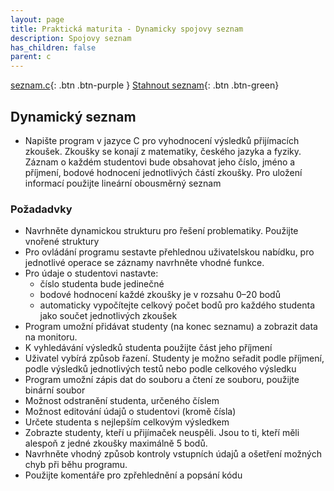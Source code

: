 ```yaml
---
layout: page
title: Praktická maturita - Dynamicky spojovy seznam
description: Spojovy seznam
has_children: false
parent: c
---
```

[seznam.c](./seznam.md){: .btn .btn-purple }
[Stahnout seznam](/maturitka/files/slovnik.c){: .btn .btn-green}

## Dynamický seznam
- Napište program v jazyce C pro vyhodnocení výsledků přijímacích zkoušek. Zkoušky se konají z matematiky, českého jazyka a fyziky. Záznam o každém studentovi bude obsahovat jeho číslo, jméno a příjmení, bodové hodnocení jednotlivých částí zkoušky. Pro uložení informací použijte lineární obousměrný seznam

### Požadadvky
- Navrhněte dynamickou strukturu pro řešení problematiky. Použijte vnořené struktury
- Pro ovládání programu sestavte přehlednou uživatelskou nabídku, pro jednotlivé operace se záznamy navrhněte vhodné funkce.
- Pro údaje o studentovi nastavte:
    - číslo studenta bude jedinečné
    - bodové hodnocení každé zkoušky je v rozsahu 0–20 bodů
    - automaticky vypočítejte celkový počet bodů pro každého studenta jako součet jednotlivých zkoušek
- Program umožní přidávat studenty (na konec seznamu) a zobrazit data na monitoru.
- K vyhledávání výsledků studenta použijte část jeho příjmení
- Uživatel vybírá způsob řazení. Studenty je možno seřadit podle příjmení, podle výsledků jednotlivých testů nebo podle celkového výsledku 
- Program umožní zápis dat do souboru a čtení ze souboru, použijte binární soubor
- Možnost odstranění studenta, určeného číslem 
- Možnost editování údajů o studentovi (kromě čísla)
- Určete studenta s nejlepším celkovým výsledkem
- Zobrazte studenty, kteří u přijímaček neuspěli. Jsou to ti, kteří měli alespoň z jedné zkoušky maximálně 5 bodů.
- Navrhněte vhodný způsob kontroly vstupních údajů a ošetření možných chyb při běhu programu. 
- Použijte komentáře pro zpřehlednění a popsání kódu
